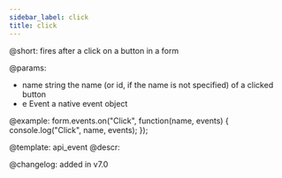 ```yaml
---
sidebar_label: click
title: click
---          
```


@short:
fires after a click on a button in a form

@params:
- name 	string	 	the name  (or id, if the name is not specified) of a clicked button
- e 	Event 		a native event object


@example:
form.events.on("Click", function(name, events) {
    console.log("Click", name, events); 
});


@template: api_event
@descr:

@changelog: added in v7.0

